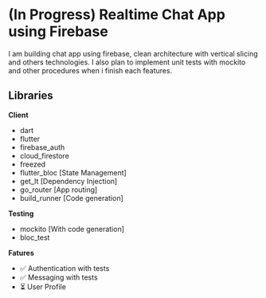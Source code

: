 # (In Progress) Realtime Chat App using Firebase

I am building chat app using firebase, clean architecture with vertical slicing and others technologies. I also plan to implement unit tests with mockito and other procedures when i finish each features.

## Libraries

**Client**
- dart
- flutter
- firebase_auth
- cloud_firestore
- freezed 
- flutter_bloc [State Management]
- get_It [Dependency Injection]
- go_router [App routing]
- build_runner [Code generation]

**Testing** 
- mockito [With code generation]
- bloc_test 

**Fatures**

- ✅ Authentication with tests
- ✅ Messaging with tests
- ⏳ User Profile 

